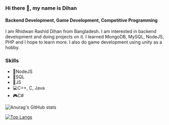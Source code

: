 ### Hi there 👋, my name is Dihan
#### Backend Development, Game Development, Competitive Programming
I am Rhidwan Rashid Dihan from Bangladesh. I am interested in backend development and doing projects on it. I learned MongoDB, MySQL, NodeJS, PHP and I hope to learn more. I also do game development using unity as a hobby.

### Skills 
* 🥇NodeJS
* 🥈SQL
* 🥉JS
* 💻C++, C, Java
* 🎮C#

![Anurag's GitHub stats](https://github-readme-stats.vercel.app/api?username=Dihan141&show_icons=true&theme=dark)
<!---
Dihan141/Dihan141 is a ✨ special ✨ repository because its `README.md` (this file) appears on your GitHub profile.
You can click the Preview link to take a look at your changes.
--->
[![Top Langs](https://github-readme-stats-git-masterrstaa-rickstaa.vercel.app/api/top-langs/?username=Dihan141)](https://github.com/anuraghazra/github-readme-stats)
